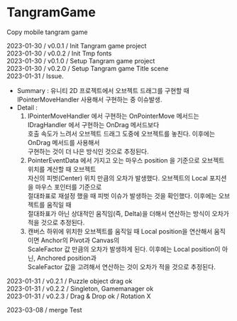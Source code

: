 # TangramGame
Copy mobile tangram game    

2023-01-30 / v0.0.1 / Init Tangram game project    
2023-01-30 / v0.0.2 / Init Tmp fonts    
2023-01-30 / v0.1.0 / Setup Tangram game project    
2023-01-30 / v0.2.0 / Setup Tangram game Title scene    
2023-01-31 / Issue.    
 - Summary : 유니티 2D 프로젝트에서 오브젝트 드래그를 구현할 때 IPointerMoveHandler 사용해서 구현하는 중 이슈발생.    
 - Detail :     
	1. IPointerMoveHandler 에서 구현하는 OnPointerMove 메서드는 IDragHandler 에서 구현하는 OnDrag 메서드보다    
		호출 속도가 느려서 오브젝트 드래그 도중에 오브젝트를 놓친다. 이후에는 OnDrag 메서드를 사용해서    
		구현하는 것이 더 나은 방식인 것으로 추정된다.    
	2. PointerEventData 에서 가지고 오는 마우스 position 을 기준으로 오브젝트 위치를 계산할 때 오브젝트    
		자신의 피벗(Center) 위치 만큼의 오차가 발생했다. 오브젝트의 Local 포지션을 마우스 포인터를 기준으로    
		절대좌표로 재설정 했을 때 피벗 이슈가 발생하는 것을 확인했다. 이후에는 오브젝트를 움직일 때    
		절대좌표가 아닌 상대적인 움직임(즉, Delta)을 더해서 연산하는 방식이 오차가 적을 것으로 추정된다.    
	3. 캔버스 하위에 위치한 오브젝트를 움직일 때 Local position을 연산해서 움직이면 Anchor의 Pivot과 Canvas의    
		ScaleFactor 값 만큼의 오차가 발생하게 된다. 이후에는 Local position이 아닌, Anchored position과    
		ScaleFactor 값을 고려해서 연산하는 것이 오차가 적을 것으로 추정된다.    

2023-01-31 / v0.2.1 / Puzzle object drag ok    
2023-01-31 / v0.2.2 / Singleton, Gamemanager ok    
2023-01-31 / v0.2.3 / Drag & Drop ok / Rotation X   
    
2023-03-08 / merge Test    